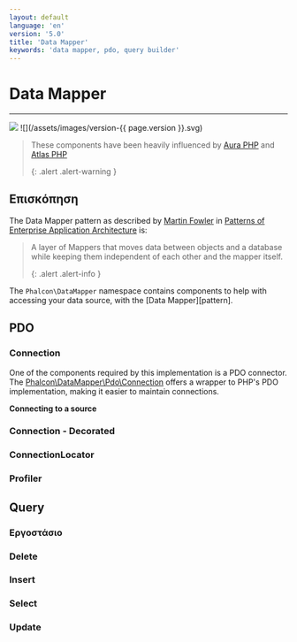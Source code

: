 ```yaml
---
layout: default
language: 'en'
version: '5.0'
title: 'Data Mapper'
keywords: 'data mapper, pdo, query builder'
---
```


# Data Mapper
- - -
![](/assets/images/document-status-under-review-red.svg) ![](/assets/images/version-{{ page.version }}.svg)

> These components have been heavily influenced by [Aura PHP][auraphp] and [Atlas PHP][atlasphp] 
> 
> {: .alert .alert-warning }

## Επισκόπηση

The Data Mapper pattern as described by [Martin Fowler][datamapper] in [Patterns of Enterprise Application Architecture][eaa] is:

> A layer of Mappers that moves data between objects and a database while keeping them independent of each other and the mapper itself. 
> 
> {: .alert .alert-info }

The `Phalcon\DataMapper` namespace contains components to help with accessing your data source, with the \[Data Mapper\]\[pattern\].

## PDO

### Connection

One of the components required by this implementation is a PDO connector. The [Phalcon\DataMapper\Pdo\Connection][datamapper-pdo-connection] offers a wrapper to PHP's PDO implementation, making it easier to maintain connections.

**Connecting to a source**

### Connection - Decorated
### ConnectionLocator

### Profiler
## Query
### Εργοστάσιο
### Delete
### Insert
### Select
### Update

[auraphp]: https://github.com/auraphp
[atlasphp]: https://github.com/atlasphp
[datamapper]: https://martinfowler.com/eaaCatalog/dataMapper.html
[datamapper-pdo-connection]: api/phalcon_datamapper#datamapper-pdo-connection
[eaa]: https://martinfowler.com/books/eaa.html
